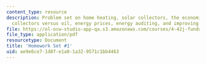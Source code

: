 ```yaml
---
content_type: resource
description: Problem set on home heating, solar collectors, the economics of solar
  collectors versus oil, energy prices, energy auditing, and improving energy efficiency.
file: https://ol-ocw-studio-app-qa.s3.amazonaws.com/courses/4-42j-fundamentals-of-energy-in-buildings-fall-2010/ae9e6ce71d8fe1a01a329571c1bb4463_MIT4_42JF10_assn01.pdf
file_type: application/pdf
resourcetype: Document
title: 'Homework Set #1'
uid: ae9e6ce7-1d8f-e1a0-1a32-9571c1bb4463
---
```

